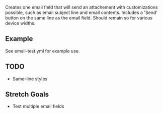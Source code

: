 Creates one email field that will send an attachement with
customizations possible, such as email subject line and
email contents. Includes a 'Send' button on the same line
as the email field. Should remain so for various device widths.

## Example

See email-test.yml for example use.

## TODO
- Same-line styles

## Stretch Goals
- Test multiple email fields
